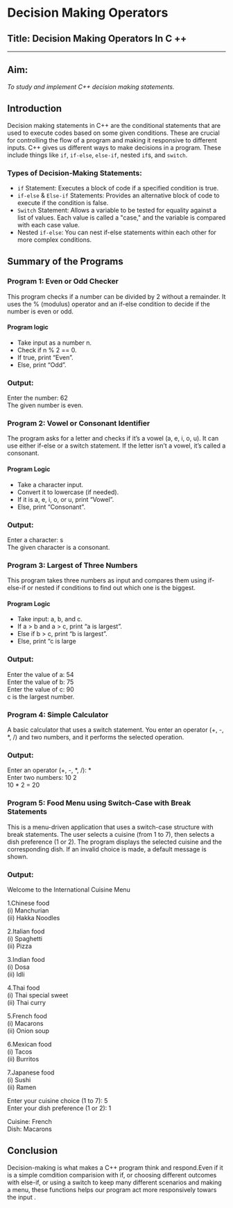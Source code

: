 # Decision Making Operators

## Title: Decision Making Operators In C ++
---
## Aim:
*To study and implement C++ decision making statements.*

## Introduction
Decision making statements in C++ are the conditional statements that are used to execute codes based on some given conditions. These are crucial for controlling the flow of a program and making it responsive to different inputs. C++ gives us different ways to make decisions in a program. These include things like `if`, `if-else`, `else-if`, nested `if`s, and `switch`. 

### Types of Decision-Making Statements:
 - `if` Statement: Executes a block of code if a specified condition is true.
 - `if-else` & `Else-if` Statements: Provides an alternative block of code to execute if the condition is false.
 - `Switch` Statement: Allows a variable to be tested for equality against a list of values. Each value is called a "case," and the variable is compared with each case value.
 - Nested `if-else`: You can nest if-else statements within each other for more complex conditions.

## Summary of the Programs
### Program 1: Even or Odd Checker
This program checks if a number can be divided by 2 without a remainder. It uses the % (modulus) operator and an if-else condition to decide if the number is even or odd.

#### Program logic
 - Take input as a number n.
 - Check if n % 2 == 0.
 - If true, print “Even”.
 - Else, print “Odd”.

### Output:
Enter the number: 62                    
The given number is even.



### Program 2: Vowel or Consonant Identifier
The program asks for a letter and checks if it’s a vowel (a, e, i, o, u). It can use either if-else or a switch statement. If the letter isn’t a vowel, it’s called a consonant.

#### Program Logic

 - Take a character input.
 - Convert it to lowercase (if needed).
 - If it is a, e, i, o, or u, print “Vowel”.
 - Else, print “Consonant”.

###  Output:
Enter a character: s  
The given character is a consonant.



### Program 3: Largest of Three Numbers
This program takes three numbers as input and compares them using if-else-if or nested if conditions to find out which one is the biggest.

#### Program Logic

 - Take input: a, b, and c.
 - If a > b and a > c, print “a is largest”.
 - Else if b > c, print “b is largest”.
 - Else, print “c is large

###  Output:
Enter the value of a: 54      
Enter the value of b: 75  
Enter the value of c: 90  
c is the largest number.


### Program 4: Simple Calculator
A basic calculator that uses a switch statement. You enter an operator (+, -, *, /) and two numbers, and it performs the selected operation.

### Output:
Enter an operator (+, -, *, /): *  
Enter two numbers: 10 2  
10 * 2 = 20


### Program 5: Food Menu using Switch-Case with Break Statements
This is a menu-driven application that uses a switch-case structure with break statements. The user selects a cuisine (from 1 to 7), then selects a dish preference (1 or 2). The program displays the selected cuisine and the corresponding dish. If an invalid choice is made, a default message is shown.

### Output: 
Welcome to the International Cuisine Menu                    

1.Chinese food                     
  (i) Manchurian                  
  (ii) Hakka Noodles                    

2.Italian food                   
  (i) Spaghetti                  
  (ii) Pizza                   

3.Indian food                    
  (i) Dosa                
  (ii) Idli                      

4.Thai food               
  (i) Thai special sweet               
  (ii) Thai curry             

5.French food                  
  (i) Macarons                   
  (ii) Onion soup                 

6.Mexican food                  
  (i) Tacos                
  (ii) Burritos                         

7.Japanese food                  
  (i) Sushi                
  (ii) Ramen             

Enter your cuisine choice (1 to 7): 5                  
Enter your dish preference (1 or 2): 1                   

Cuisine: French             
Dish: Macarons                


## Conclusion
Decision-making is what makes a C++ program think and respond.Even if it is a simple comdition comparision with if, or choosing different outcomes with else-if, or using a switch to keep many different scenarios and making a menu, these functions helps our program act more responsively towars the input .
